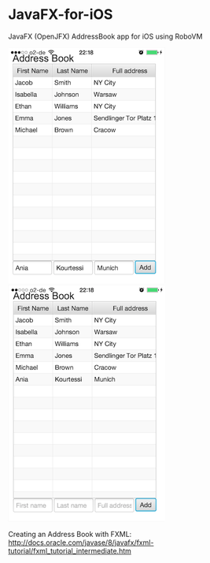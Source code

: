 JavaFX-for-iOS
==============

JavaFX (OpenJFX) AddressBook app for iOS using RoboVM


![ScreenShot](https://github.com/Kourtessia/JavaFX-for-iOS/blob/master/src/main/resources/images/JavaFX_for_iOS_nameAdded.PNG?raw=true)
![ScreenShot](https://github.com/Kourtessia/JavaFX-for-iOS/blob/master/src/main/resources/images/JavaFX_for_iOS_newContactAdded.PNG?raw=true)



Creating an Address Book with FXML: http://docs.oracle.com/javase/8/javafx/fxml-tutorial/fxml_tutorial_intermediate.htm
